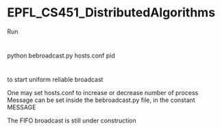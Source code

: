 # EPFL_CS451_DistributedAlgorithms

Run
#
python bebroadcast.py hosts.conf pid 
#
to start uniform reliable broadcast

One may set hosts.conf to increase or decrease number of process
Message can be set inside the bebroadcast.py file, in the constant MESSAGE

The FIFO broadcast is still under construction
